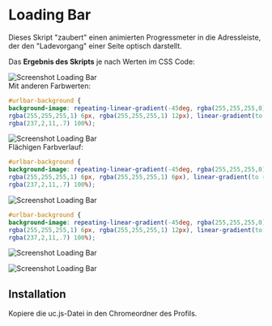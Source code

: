 # Loading Bar
Dieses Skript "zaubert" einen animierten Progressmeter in die Adressleiste, der den "Ladevorgang" einer Seite optisch darstellt.

Das **Ergebnis des Skripts** je nach Werten im CSS Code:

![Screenshot Loading Bar](https://github.com/Endor8/userChrome.js/raw/master/loadingbar/scr_loadingbar.png)    
Mit anderen Farbwerten:
```css
#urlbar-background {
background-image: repeating-linear-gradient(-45deg, rgba(255,255,255,0), rgba(255,255,255,0) 6px,
rgba(255,255,255,1) 6px, rgba(255,255,255,1) 12px), linear-gradient(to right, rgba(255,255,255) 0%,
rgba(237,2,11,.7) 100%);
```
![Screenshot Loading Bar](https://github.com/Endor8/userChrome.js/raw/master/loadingbar/scr_loadingbar6.png)     
Flächigen Farbverlauf:
```css
#urlbar-background {
background-image: repeating-linear-gradient(-45deg, rgba(255,255,255,0), rgba(255,255,255,0) 6px,
rgba(255,255,255,1) 6px, rgba(255,255,255,1) 6px), linear-gradient(to right, rgba(255,255,255) 0%,
rgba(237,2,11,.7) 100%);
```

![Screenshot Loading Bar](https://github.com/Endor8/userChrome.js/raw/master/loadingbar/scr_loadingbar4.png)
```css
#urlbar-background {
background-image: repeating-linear-gradient(-45deg, rgba(255,255,255,0), rgba(255,255,255,0) 6px,
rgba(255,255,255,1) 6px, rgba(255,255,255,1) 12px), linear-gradient(to right, rgba(255,255,255) 0%,
rgba(237,2,11,.7) 100%);
```         

![Screenshot Loading Bar](https://github.com/Endor8/userChrome.js/raw/master/loadingbar/scr_loadingbar5.png)
     

![Screenshot Loading Bar](https://github.com/Endor8/userChrome.js/raw/master/loadingbar/scr_loadingbar3.png)


## Installation
Kopiere die uc.js-Datei in den Chromeordner des Profils.

